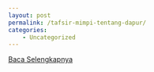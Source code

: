 ```yaml
---
layout: post
permalink: /tafsir-mimpi-tentang-dapur/
categories:
    - Uncategorized
---
```


[Baca Selengkapnya](/08)